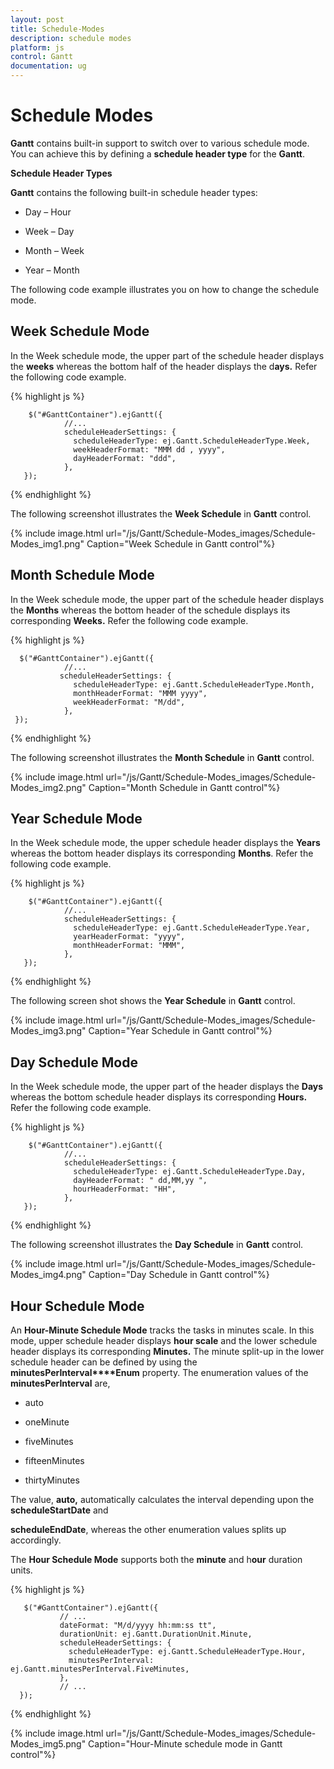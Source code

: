 ```yaml
---
layout: post
title: Schedule-Modes
description: schedule modes
platform: js
control: Gantt
documentation: ug
---
```


# Schedule Modes

**Gantt** contains built-in support to switch over to various schedule mode. You can achieve this by defining a **schedule header type** for the **Gantt**.

**Schedule Header Types**

**Gantt** contains the following built-in schedule header types:

* Day – Hour

* Week – Day

* Month – Week

* Year – Month

The following code example illustrates you on how to change the schedule mode.

## Week Schedule Mode

In the Week schedule mode, the upper part of the schedule header displays the **weeks** whereas the bottom half of the header displays the d**ays.** Refer the following code example.

{% highlight js %}


        $("#GanttContainer").ejGantt({
                //...
                scheduleHeaderSettings: {
                  scheduleHeaderType: ej.Gantt.ScheduleHeaderType.Week,                                                            
                  weekHeaderFormat: "MMM dd , yyyy",
                  dayHeaderFormat: "ddd",
                },             
       });

{% endhighlight %}

The following screenshot illustrates the **Week Schedule** in **Gantt** control.

{% include image.html url="/js/Gantt/Schedule-Modes_images/Schedule-Modes_img1.png" Caption="Week Schedule in Gantt control"%}

## Month Schedule Mode

In the Week schedule mode, the upper part of the schedule header displays the **Months** whereas the bottom header of the schedule displays its corresponding **Weeks.** Refer the following code example.

{% highlight js %}


      $("#GanttContainer").ejGantt({
                //... 
               scheduleHeaderSettings: {
                  scheduleHeaderType: ej.Gantt.ScheduleHeaderType.Month,                                                            
                  monthHeaderFormat: "MMM yyyy",
                  weekHeaderFormat: "M/dd",
                },             
     });


{% endhighlight %}

The following screenshot illustrates the **Month Schedule** in **Gantt** control.

{% include image.html url="/js/Gantt/Schedule-Modes_images/Schedule-Modes_img2.png" Caption="Month Schedule in Gantt control"%}

## Year Schedule Mode

In the Week schedule mode, the upper schedule header displays the **Years** whereas the bottom header displays its corresponding **Months**. Refer the following code example.

{% highlight js %}


        $("#GanttContainer").ejGantt({
                //...
                scheduleHeaderSettings: {
                  scheduleHeaderType: ej.Gantt.ScheduleHeaderType.Year,                                                            
                  yearHeaderFormat: "yyyy",
                  monthHeaderFormat: "MMM",
                },             
       });


{% endhighlight %}

The following screen shot shows the **Year Schedule** in **Gantt** control.

{% include image.html url="/js/Gantt/Schedule-Modes_images/Schedule-Modes_img3.png" Caption="Year Schedule in Gantt control"%}

## Day Schedule Mode

In the Week schedule mode, the upper part of the header displays the **Days** whereas the bottom schedule header displays its corresponding **Hours.** Refer the following code example.

{% highlight js %}

        $("#GanttContainer").ejGantt({
                //...
                scheduleHeaderSettings: {
                  scheduleHeaderType: ej.Gantt.ScheduleHeaderType.Day,                                                            
                  dayHeaderFormat: " dd,MM,yy ",
                  hourHeaderFormat: "HH",
                },             
       });


{% endhighlight %}

The following screenshot illustrates the **Day Schedule** in **Gantt** control.

{% include image.html url="/js/Gantt/Schedule-Modes_images/Schedule-Modes_img4.png" Caption="Day Schedule in Gantt control"%}

## Hour Schedule Mode

An **Hour-Minute Schedule Mode** tracks the tasks in minutes scale. In this mode, upper schedule header displays **hour scale** and the lower schedule header displays its corresponding **Minutes.** The minute split-up in the lower schedule header can be defined by using the **minutesPerInterval****Enum** property. The enumeration values of the **minutesPerInterval** are,

* auto

* oneMinute

* fiveMinutes

* fifteenMinutes

* thirtyMinutes

The value, **auto,** automatically calculates the interval depending upon the **scheduleStartDate** and 

**scheduleEndDate**, whereas the other enumeration values splits up accordingly.

The **Hour Schedule Mode** supports both the **minute** and h**our** duration units.

{% highlight js %}

       $("#GanttContainer").ejGantt({
               // ... 
               dateFormat: "M/d/yyyy hh:mm:ss tt",
               durationUnit: ej.Gantt.DurationUnit.Minute,
               scheduleHeaderSettings: {
                 scheduleHeaderType: ej.Gantt.ScheduleHeaderType.Hour, 
                 minutesPerInterval: ej.Gantt.minutesPerInterval.FiveMinutes,
               },
               // ...
      });

{% endhighlight %}

{% include image.html url="/js/Gantt/Schedule-Modes_images/Schedule-Modes_img5.png" Caption="Hour-Minute schedule mode in Gantt control"%}


